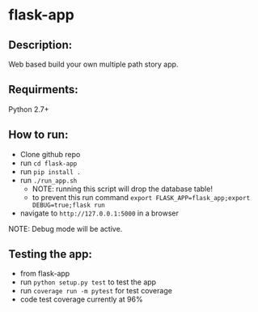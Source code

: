 # flask-app

## Description:

Web based build your own multiple path story app.

## Requirments:

Python 2.7+

## How to run:

- Clone github repo
- run `cd flask-app`
- run `pip install .`
- run `./run_app.sh`
    - NOTE: running this script will drop the database table!
    - to prevent this run command `export FLASK_APP=flask_app;export DEBUG=true;flask run`
- navigate to `http://127.0.0.1:5000` in a browser

NOTE: Debug mode will be active.

## Testing the app:

- from flask-app
- run `python setup.py test` to test the app
- run `coverage run -m pytest` for test coverage
- code test coverage currently at 96%
